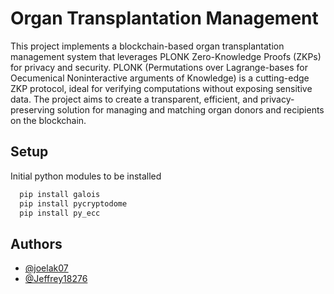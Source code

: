 
# Organ Transplantation Management

This project implements a blockchain-based organ transplantation management system that leverages PLONK Zero-Knowledge Proofs (ZKPs) for privacy and security. PLONK (Permutations over Lagrange-bases for Oecumenical Noninteractive arguments of Knowledge) is a cutting-edge ZKP protocol, ideal for verifying computations without exposing sensitive data. The project aims to create a transparent, efficient, and privacy-preserving solution for managing and matching organ donors and recipients on the blockchain.


## Setup

Initial python modules to be installed

```bash
  pip install galois
  pip install pycryptodome
  pip install py_ecc
```
    
## Authors

- [@joelak07](https://github.com/joelak07)
- [@Jeffrey18276](https://github.com/Jeffrey18276)
